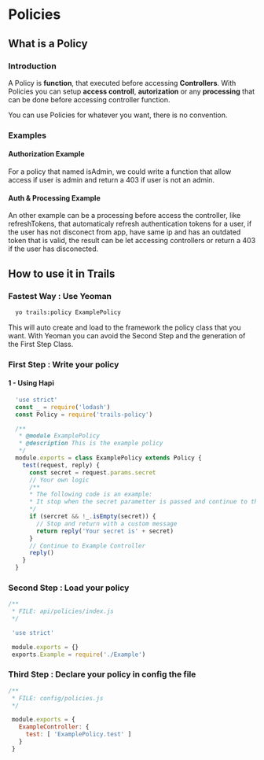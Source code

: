 # Policies



## What is a Policy

### Introduction
A Policy is <strong>function</strong>, that executed before accessing <strong>Controllers</strong>.
With Policies you can setup <strong>access controll</strong>, <strong>autorization</strong> or any <strong>processing</strong> that can be done before accessing controller function.

You can use Policies for whatever you want, there is no convention.

### Examples

#### Authorization Example

For a policy that named isAdmin, we could write a function that allow access if user is admin and return a 403 if user is not an admin.

#### Auth & Processing Example

An other example can be a processing before access the controller, like refreshTokens, that automaticaly refresh authentication tokens for a user, if the user has not disconect from app, have same ip and has an outdated token that is valid, the result can be let accessing controllers or return a 403 if the user has disconected.    

## How to use it in Trails

### Fastest Way : Use Yeoman

```Bash
  yo trails:policy ExamplePolicy
```

This will auto create and load to the framework the policy class that you want.
With Yeoman you can avoid the Second Step and the generation of the First Step Class.

### First Step : Write your policy

#### 1 - Using Hapi

```JavaScript
  'use strict'
  const _ = require('lodash')
  const Policy = require('trails-policy')

  /**
   * @module ExamplePolicy
   * @description This is the example policy
   */
  module.exports = class ExamplePolicy extends Policy {
    test(request, reply) {
      const secret = request.params.secret
      // Your own logic
      /**
      * The following code is an example:
      * It stop when the secret parametter is passed and continue to the Controller when there is no secret parametter.
      */
      if (sercret && !_.isEmpty(secret)) {
        // Stop and return with a custom message
        return reply('Your secret is' + secret)
      }
      // Continue to Example Controller
      reply()
    }
  }
```

### Second Step : Load your policy

```JavaScript
/**
 * FILE: api/policies/index.js
 */

 'use strict'

 module.exports = {}
 exports.Example = require('./Example')

```

### Third Step : Declare your policy in config the file

```JavaScript
/**
 * FILE: config/policies.js
 */

 module.exports = {
   ExampleController: {
     test: [ 'ExamplePolicy.test' ]
   }
 }
```
